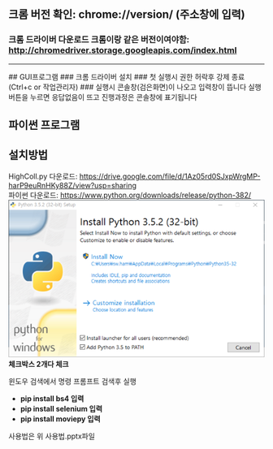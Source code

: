 ## 크롬 버전 확인: chrome://version/ (주소창에 입력)   
### 크롬 드라이버 다운로드 **크롬이랑 같은 버전이여야함**: http://chromedriver.storage.googleapis.com/index.html
<hr />      
## GUI프로그램   
### 크롬 드라이버 설치   
### 첫 실행시 권한 허락후 강제 종료(Ctrl+c or 작업관리자)   
### 실행시 콘솔창(검은화면)이 나오고 입력창이 뜹니다 실행 버튼을 누르면 응답없음이 뜨고 진행과정은 콘솔창에 표기됩니다   

## 파이썬 프로그램
## 설치방법
HighColl.py 다운로드: https://drive.google.com/file/d/1Az05rd0SJxpWrgMP-harP9euRnHKy88Z/view?usp=sharing   
파이썬 다운로드: https://www.python.org/downloads/release/python-382/   
![다운로드](./img.png)   
**체크박스 2개다 체크**

윈도우 검색에서 명령 프롬프트 검색후 실행      
- **pip install bs4 입력**   
- **pip install selenium 입력**   
- **pip install moviepy 입력**   


사용법은 위 사용법.pptx파일 
